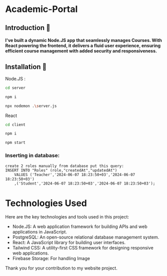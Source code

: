 # Academic-Portal

## Introduction 🖖

#### I've built a dynamic Node.JS app that seamlessly manages Courses. With React powering the frontend, it delivers a fluid user experience, ensuring efficient course management with added security and responsiveness.

## Installation 💽

Node.JS :

```bash
cd server
```

```bash
npm i
```

```bash
npx nodemon .\server.js
```

React

```bash
cd client
```

```bash
npm i
```

```bash
npm start
```

### Inserting in database:

```
create 2 roles manually from database put this query:
INSERT INTO "Roles" (role,"createdAt","updatedAt")
    VALUES ('Teacher','2024-06-07 18:23:50+03','2024-06-07 18:23:50+03')
	,('Student','2024-06-07 18:23:50+03','2024-06-07 18:23:50+03');
```

# Technologies Used

Here are the key technologies and tools used in this project:

- Node.JS: A web application framework for building APIs and web applications in JavaScript.
- PostgreSQL: An open-source relational database management system.
- React: A JavaScript library for building user interfaces.
- Tailwind CSS: A utility-first CSS framework for designing responsive web applications.
- Firebase Storage: For handling Image

Thank you for your contribution to my website project.
